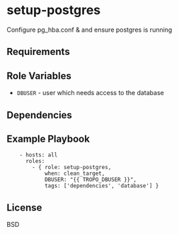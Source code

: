 setup-postgres
==================

Configure pg_hba.conf & and ensure postgres is running 

Requirements
------------

Role Variables
--------------

- `DBUSER` - user which needs access to the database 

Dependencies
------------

Example Playbook
----------------

```
    - hosts: all
      roles:
        - { role: setup-postgres,
            when: clean_target,
            DBUSER: "{{ TROPO_DBUSER }}",
            tags: ['dependencies', 'database'] }
```

License
-------

BSD
